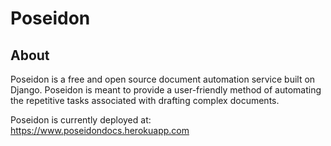 # Poseidon

<h2>About</h2>

Poseidon is a free and open source document automation service built on Django. Poseidon is meant to provide a user-friendly method of automating the repetitive tasks associated with drafting complex documents.

Poseidon is currently deployed at: https://www.poseidondocs.herokuapp.com
